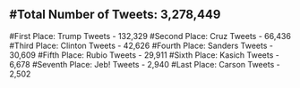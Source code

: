 #Total Number of Tweets: 3,278,449 
---
#First Place: Trump Tweets - 132,329
#Second Place: Cruz Tweets - 66,436
#Third Place: Clinton Tweets - 42,626
#Fourth Place: Sanders Tweets - 30,609
#Fifth Place: Rubio Tweets - 29,911
#Sixth Place: Kasich Tweets - 6,678
#Seventh Place: Jeb! Tweets - 2,940
#Last Place: Carson Tweets - 2,502
